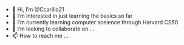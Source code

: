 - 👋 Hi, I’m @Ccarillo21
- 👀 I’m interested in just learning the basics so far 
- 🌱 I’m currently learning computer sceience through Harvard CS50 
- 💞️ I’m looking to collaborate on ...
- 📫 How to reach me ...

<!---
Ccarillo21/Ccarillo21 is a ✨ special ✨ repository because its `README.md` (this file) appears on your GitHub profile.
You can click the Preview link to take a look at your changes.
--->

